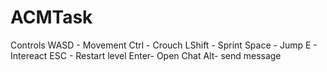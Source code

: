 # ACMTask

Controls
WASD - Movement
Ctrl - Crouch
LShift - Sprint
Space - Jump
E - Intereact
ESC - Restart level
Enter- Open Chat
Alt- send message

